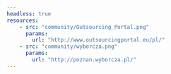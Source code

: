 ```yaml
---
headless: true
resources: 
    - src: "community/Outsourcing_Portal.png"
      params: 
        url: "http://www.outsourcingportal.eu/pl/"
    - src: "community/wyborcza.png"
      params: 
        url: "http://poznan.wyborcza.pl/"        
---
```

